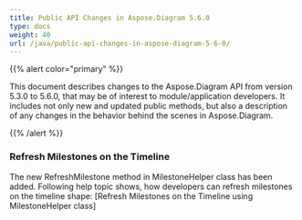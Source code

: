 ```yaml
---
title: Public API Changes in Aspose.Diagram 5.6.0
type: docs
weight: 40
url: /java/public-api-changes-in-aspose-diagram-5-6-0/
---
```


{{% alert color="primary" %}} 

This document describes changes to the Aspose.Diagram API from version 5.3.0 to 5.6.0, that may be of interest to module/application developers. It includes not only new and updated public methods, but also a description of any changes in the behavior behind the scenes in Aspose.Diagram. 

{{% /alert %}} 
### **Refresh Milestones on the Timeline**
The new RefreshMilestone method in MilestoneHelper class has been added. Following help topic shows, how developers can refresh milestones on the timeline shape: [Refresh Milestones on the Timeline using MilestoneHelper class]

